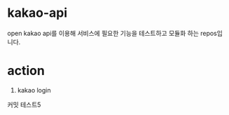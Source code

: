 # kakao-api

open kakao api를 이용해 서비스에 필요한 기능을 테스트하고 모듈화 하는 repos입니다.

# action

1. kakao login

커밋 테스트5
